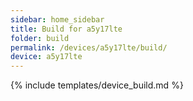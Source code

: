 ```yaml
---
sidebar: home_sidebar
title: Build for a5y17lte
folder: build
permalink: /devices/a5y17lte/build/
device: a5y17lte
---
```

{% include templates/device_build.md %}
